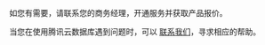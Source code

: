 
如您有需要，请联系您的商务经理，开通服务并获取产品报价。

当您在使用腾讯云数据库遇到问题时，可以 [联系我们](https://cloud.tencent.com/about/connect)，寻求相应的帮助。

